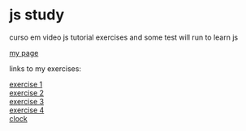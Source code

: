 # js study
 curso em video js tutorial exercises and some test  will run to learn js

<a href='https://kaaffee.github.io/exercicios/'>my page</a>
<p>links to my exercises:</p>
<a href='https://kaaffee.github.io/exercicios/codigos/ex001'>exercise 1</a><br />
<a href='https://kaaffee.github.io/exercicios/codigos/ex002'>exercise 2</a><br />
<a href='https://kaaffee.github.io/exercicios/codigos/ex003'>exercise 3</a><br />
<a href='https://kaaffee.github.io/exercicios/codigos/ex004'>exercise 4</a><br />
<a href='https://kaaffee.github.io/exercicios/codigos/relogio/index.html'>clock</a>
